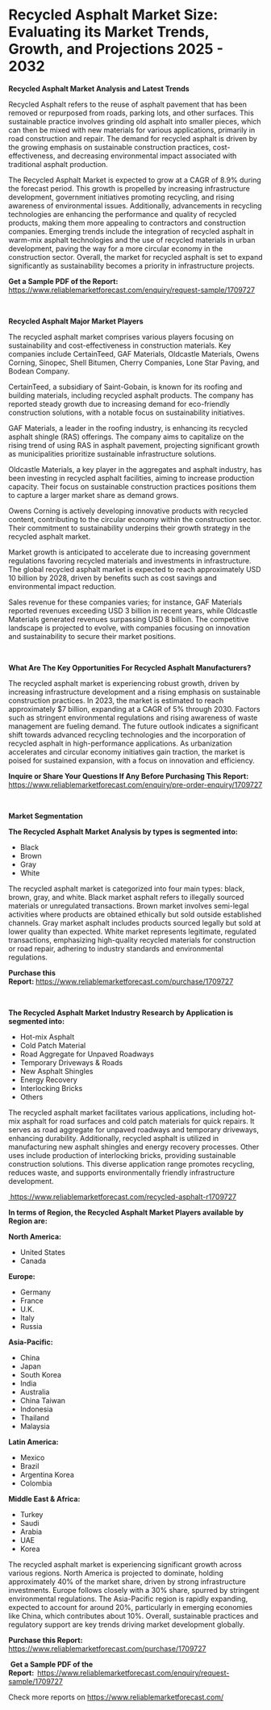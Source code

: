 <p><h1>Recycled Asphalt Market Size: Evaluating its Market Trends, Growth, and Projections 2025 - 2032</h1></p><p><strong>Recycled Asphalt Market Analysis and Latest Trends</strong></p>
<p><p>Recycled Asphalt refers to the reuse of asphalt pavement that has been removed or repurposed from roads, parking lots, and other surfaces. This sustainable practice involves grinding old asphalt into smaller pieces, which can then be mixed with new materials for various applications, primarily in road construction and repair. The demand for recycled asphalt is driven by the growing emphasis on sustainable construction practices, cost-effectiveness, and decreasing environmental impact associated with traditional asphalt production.</p><p>The Recycled Asphalt Market is expected to grow at a CAGR of 8.9% during the forecast period. This growth is propelled by increasing infrastructure development, government initiatives promoting recycling, and rising awareness of environmental issues. Additionally, advancements in recycling technologies are enhancing the performance and quality of recycled products, making them more appealing to contractors and construction companies. Emerging trends include the integration of recycled asphalt in warm-mix asphalt technologies and the use of recycled materials in urban development, paving the way for a more circular economy in the construction sector. Overall, the market for recycled asphalt is set to expand significantly as sustainability becomes a priority in infrastructure projects.</p></p>
<p><strong>Get a Sample PDF of the Report:&nbsp;</strong> <a href="https://www.reliablemarketforecast.com/enquiry/request-sample/1709727?utm_campaign=3091&utm_medium=2&utm_source=Github&utm_content=ia&utm_term=01042025&utm_id=recycled-asphalt">https://www.reliablemarketforecast.com/enquiry/request-sample/1709727</a></p>
<p>&nbsp;</p>
<p><strong>Recycled Asphalt Major Market Players</strong></p>
<p><p>The recycled asphalt market comprises various players focusing on sustainability and cost-effectiveness in construction materials. Key companies include CertainTeed, GAF Materials, Oldcastle Materials, Owens Corning, Sinopec, Shell Bitumen, Cherry Companies, Lone Star Paving, and Bodean Company.</p><p>CertainTeed, a subsidiary of Saint-Gobain, is known for its roofing and building materials, including recycled asphalt products. The company has reported steady growth due to increasing demand for eco-friendly construction solutions, with a notable focus on sustainability initiatives.</p><p>GAF Materials, a leader in the roofing industry, is enhancing its recycled asphalt shingle (RAS) offerings. The company aims to capitalize on the rising trend of using RAS in asphalt pavement, projecting significant growth as municipalities prioritize sustainable infrastructure solutions.</p><p>Oldcastle Materials, a key player in the aggregates and asphalt industry, has been investing in recycled asphalt facilities, aiming to increase production capacity. Their focus on sustainable construction practices positions them to capture a larger market share as demand grows.</p><p>Owens Corning is actively developing innovative products with recycled content, contributing to the circular economy within the construction sector. Their commitment to sustainability underpins their growth strategy in the recycled asphalt market.</p><p>Market growth is anticipated to accelerate due to increasing government regulations favoring recycled materials and investments in infrastructure. The global recycled asphalt market is expected to reach approximately USD 10 billion by 2028, driven by benefits such as cost savings and environmental impact reduction.</p><p>Sales revenue for these companies varies; for instance, GAF Materials reported revenues exceeding USD 3 billion in recent years, while Oldcastle Materials generated revenues surpassing USD 8 billion. The competitive landscape is projected to evolve, with companies focusing on innovation and sustainability to secure their market positions.</p></p>
<p>&nbsp;</p>
<p><strong>What Are The Key Opportunities For Recycled Asphalt Manufacturers?</strong></p>
<p><p>The recycled asphalt market is experiencing robust growth, driven by increasing infrastructure development and a rising emphasis on sustainable construction practices. In 2023, the market is estimated to reach approximately $7 billion, expanding at a CAGR of 5% through 2030. Factors such as stringent environmental regulations and rising awareness of waste management are fueling demand. The future outlook indicates a significant shift towards advanced recycling technologies and the incorporation of recycled asphalt in high-performance applications. As urbanization accelerates and circular economy initiatives gain traction, the market is poised for sustained expansion, with a focus on innovation and efficiency.</p></p>
<p><strong>Inquire or Share Your Questions If Any Before Purchasing This Report:</strong> <a href="https://www.reliablemarketforecast.com/enquiry/pre-order-enquiry/1709727?utm_campaign=3091&utm_medium=2&utm_source=Github&utm_content=ia&utm_term=01042025&utm_id=recycled-asphalt">https://www.reliablemarketforecast.com/enquiry/pre-order-enquiry/1709727</a></p>
<p>&nbsp;</p>
<p><strong>Market Segmentation</strong></p>
<p><strong>The Recycled Asphalt Market Analysis by types is segmented into:</strong></p>
<p><ul><li>Black</li><li>Brown</li><li>Gray</li><li>White</li></ul></p>
<p><p>The recycled asphalt market is categorized into four main types: black, brown, gray, and white. Black market asphalt refers to illegally sourced materials or unregulated transactions. Brown market involves semi-legal activities where products are obtained ethically but sold outside established channels. Gray market asphalt includes products sourced legally but sold at lower quality than expected. White market represents legitimate, regulated transactions, emphasizing high-quality recycled materials for construction or road repair, adhering to industry standards and environmental regulations.</p></p>
<p><strong>Purchase this Report:&nbsp;</strong><a href="https://www.reliablemarketforecast.com/purchase/1709727?utm_campaign=3091&utm_medium=2&utm_source=Github&utm_content=ia&utm_term=01042025&utm_id=recycled-asphalt">https://www.reliablemarketforecast.com/purchase/1709727</a></p>
<p>&nbsp;</p>
<p><strong>The Recycled Asphalt Market Industry Research by Application is segmented into:</strong></p>
<p><ul><li>Hot-mix Asphalt</li><li>Cold Patch Material</li><li>Road Aggregate for Unpaved Roadways</li><li>Temporary Driveways & Roads</li><li>New Asphalt Shingles</li><li>Energy Recovery</li><li>Interlocking Bricks</li><li>Others</li></ul></p>
<p><p>The recycled asphalt market facilitates various applications, including hot-mix asphalt for road surfaces and cold patch materials for quick repairs. It serves as road aggregate for unpaved roadways and temporary driveways, enhancing durability. Additionally, recycled asphalt is utilized in manufacturing new asphalt shingles and energy recovery processes. Other uses include production of interlocking bricks, providing sustainable construction solutions. This diverse application range promotes recycling, reduces waste, and supports environmentally friendly infrastructure development.</p></p>
<p><a href="https://www.reliablemarketforecast.com/recycled-asphalt-r1709727?utm_campaign=3091&utm_medium=2&utm_source=Github&utm_content=ia&utm_term=01042025&utm_id=recycled-asphalt">&nbsp;https://www.reliablemarketforecast.com/recycled-asphalt-r1709727</a></p>
<p><strong>In terms of Region, the Recycled Asphalt Market Players available by Region are:</strong></p>
<p>
    <p> <strong> North America: </strong>
        <ul>
            <li>United States</li>
            <li>Canada</li>
        </ul>
        </p> 
    <p> <strong> Europe: </strong>
        <ul>
            <li>Germany</li>
            <li>France</li>
            <li>U.K.</li>
            <li>Italy</li>
            <li>Russia</li>
        </ul>
        </p> 
    <p> <strong> Asia-Pacific: </strong>
        <ul>
            <li>China</li>
            <li>Japan</li>
            <li>South Korea</li>
            <li>India</li>
            <li>Australia</li>
            <li>China Taiwan</li>
            <li>Indonesia</li>
            <li>Thailand</li>
            <li>Malaysia</li>
        </ul>
        </p> 
    <p> <strong> Latin America: </strong>
        <ul>
            <li>Mexico</li>
            <li>Brazil</li>
            <li>Argentina Korea</li>
            <li>Colombia</li>
        </ul>
        </p> 
    <p> <strong> Middle East & Africa: </strong>
        <ul>
            <li>Turkey</li>
            <li>Saudi</li>
            <li>Arabia</li>
            <li>UAE</li>
            <li>Korea</li>
        </ul>
    </p>
    </p>
<p><p>The recycled asphalt market is experiencing significant growth across various regions. North America is projected to dominate, holding approximately 40% of the market share, driven by strong infrastructure investments. Europe follows closely with a 30% share, spurred by stringent environmental regulations. The Asia-Pacific region is rapidly expanding, expected to account for around 20%, particularly in emerging economies like China, which contributes about 10%. Overall, sustainable practices and regulatory support are key trends driving market development globally.</p></p>
<p><strong>Purchase this Report: </strong><a href="https://www.reliablemarketforecast.com/purchase/1709727?utm_campaign=3091&utm_medium=2&utm_source=Github&utm_content=ia&utm_term=01042025&utm_id=recycled-asphalt">https://www.reliablemarketforecast.com/purchase/1709727</a></p>
<p>&nbsp;<strong>Get a Sample PDF of the Report:&nbsp;&nbsp;</strong><a href="https://www.reliablemarketforecast.com/enquiry/request-sample/1709727?utm_campaign=3091&utm_medium=2&utm_source=Github&utm_content=ia&utm_term=01042025&utm_id=recycled-asphalt">https://www.reliablemarketforecast.com/enquiry/request-sample/1709727</a></p>
<p><strong></strong></p>
<p>Check more reports on <a href="https://www.reliablemarketforecast.com/?utm_campaign=3091&utm_medium=2&utm_source=Github&utm_content=ia&utm_term=01042025&utm_id=recycled-asphalt">https://www.reliablemarketforecast.com/</a></p>